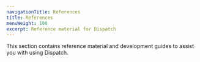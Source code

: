 ```yaml
---
navigationTitle: References
title: References
menuWeight: 100
excerpt: Reference material for Dispatch
---
```

This section contains reference material and development guides to assist you with using Dispatch.
